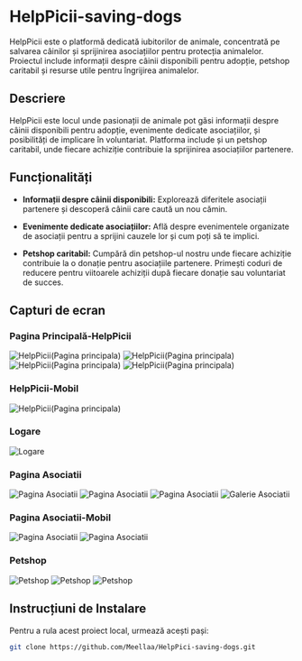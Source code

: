 # HelpPicii-saving-dogs

HelpPicii este o platformă dedicată iubitorilor de animale, concentrată pe salvarea câinilor și sprijinirea asociațiilor pentru protecția animalelor. Proiectul include informații despre câinii disponibili pentru adopție, petshop caritabil și resurse utile pentru îngrijirea animalelor.

## Descriere

HelpPicii este locul unde pasionații de animale pot găsi informații despre câinii disponibili pentru adopție, evenimente dedicate asociațiilor, și posibilități de implicare în voluntariat. Platforma include și un petshop caritabil, unde fiecare achiziție contribuie la sprijinirea asociațiilor partenere.

## Funcționalități

- **Informații despre câinii disponibili:** Explorează diferitele asociații partenere și descoperă câinii care caută un nou cămin.
  
- **Evenimente dedicate asociațiilor:** Află despre evenimentele organizate de asociații pentru a sprijini cauzele lor și cum poți să te implici.

- **Petshop caritabil:** Cumpără din petshop-ul nostru unde fiecare achiziție contribuie la o donație pentru asociațiile partenere. Primești coduri de reducere pentru viitoarele achiziții după fiecare donație sau voluntariat de succes.

## Capturi de ecran

### Pagina Principală-HelpPicii
![HelpPicii(Pagina principala)](screenshots/HelpPicii-adaptabil.png)
![HelpPicii(Pagina principala)](screenshots/HelpPicii-ce-oferim.png)
![HelpPicii(Pagina principala)](screenshots/HelpPicii-donatie-codreducereshop.png)
![HelpPicii(Pagina principala)](screenshots/HelpPicii-inmemoriam.png)
### HelpPicii-Mobil
![HelpPicii(Pagina principala)](screenshots/HelpPicii-adaptabil-12pro.png)

### Logare
![Logare](screenshots/pagina-logare.png)

### Pagina Asociatii
![Pagina Asociatii](screenshots/asociatii.png)
![Pagina Asociatii](screenshots/asocaitii-pagina.png)
![Pagina Asociatii](screenshots/asociatii-pagina-start.png)
![Galerie Asociatii](screenshots/asociatii-galerie-foto.png)
 ### Pagina Asociatii-Mobil 

![Pagina Asociatii](screenshots/asociatii-meniu-12pro.png)
![Pagina Asociatii](screenshots/asociatii-search-12pro.png)

### Petshop 
![Petshop](screenshots/petshop-meniu.png)
![Petshop](screenshots/petshop-pagina.png)
![Petshop](screenshots/petshop-produse.png)
## Instrucțiuni de Instalare

Pentru a rula acest proiect local, urmează acești pași:

```bash
git clone https://github.com/Meellaa/HelpPici-saving-dogs.git